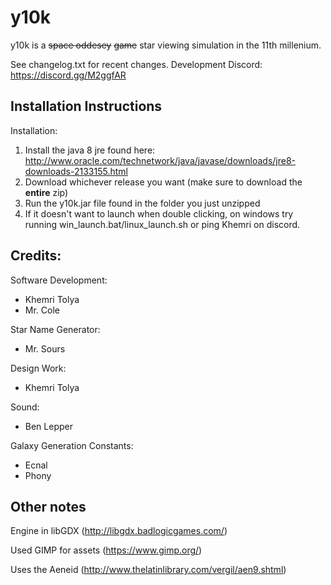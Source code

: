 # y10k

y10k is a ~~space oddesey~~ ~~game~~ star viewing simulation in the 11th millenium.

See changelog.txt for recent changes.
Development Discord: https://discord.gg/M2ggfAR

## Installation Instructions

Installation:

1. Install the java 8 jre found here: http://www.oracle.com/technetwork/java/javase/downloads/jre8-downloads-2133155.html
2. Download whichever release you want (make sure to download the **entire** zip)
3. Run the y10k.jar file found in the folder you just unzipped
4. If it doesn't want to launch when double clicking, on windows try running win_launch.bat/linux_launch.sh or ping Khemri on discord.

## Credits:

Software Development:
 - Khemri Tolya
 - Mr. Cole

Star Name Generator:
 - Mr. Sours

Design Work:
 - Khemri Tolya

Sound:
 - Ben Lepper

Galaxy Generation Constants:
  - Ecnal 
  - Phony
 
## Other notes 
 
Engine in libGDX (http://libgdx.badlogicgames.com/)

Used GIMP for assets (https://www.gimp.org/)

Uses the Aeneid (http://www.thelatinlibrary.com/vergil/aen9.shtml)